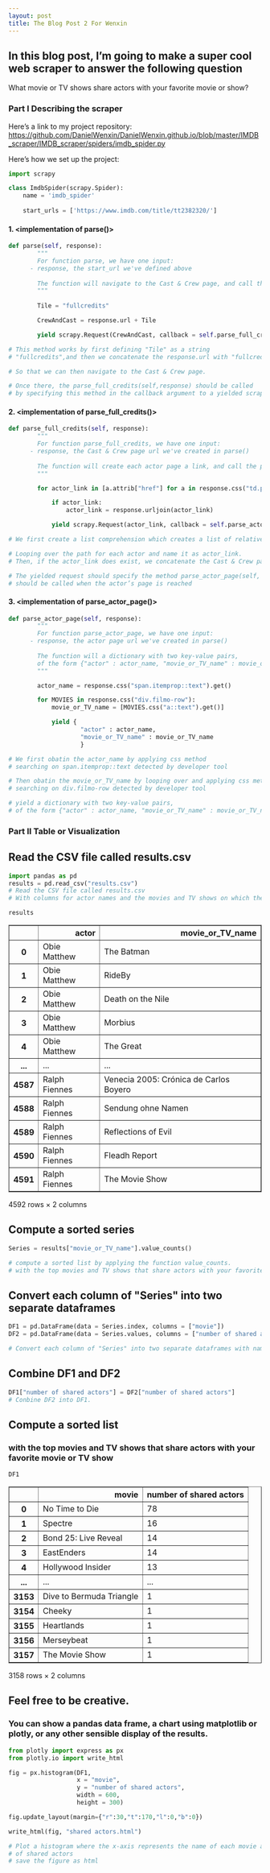```yaml
---
layout: post
title: The Blog Post 2 For Wenxin
---
```


## In this blog post, I’m going to make a super cool web scraper to answer the following question

What movie or TV shows share actors with your favorite movie or show?

### Part I Describing the scraper

Here’s a link to my project repository:
https://github.com/DanielWenxin/DanielWenxin.github.io/blob/master/IMDB_scraper/IMDB_scraper/spiders/imdb_spider.py

Here’s how we set up the project:


```python
import scrapy

class ImdbSpider(scrapy.Spider):
    name = 'imdb_spider'
    
    start_urls = ['https://www.imdb.com/title/tt2382320/']
```

#### 1. <implementation of parse()>


```python
def parse(self, response):
        """
        For function parse, we have one input:
      - response, the start_url we've defined above
    
        The function will navigate to the Cast & Crew page, and call the parse_full_credits(self,response)
        """
        
        Tile = "fullcredits"

        CrewAndCast = response.url + Tile

        yield scrapy.Request(CrewAndCast, callback = self.parse_full_credits)
```


```python
# This method works by first defining "Tile" as a string 
# "fullcredits",and then we concatenate the response.url with "fullcredits".

# So that we can then navigate to the Cast & Crew page.

# Once there, the parse_full_credits(self,response) should be called
# by specifying this method in the callback argument to a yielded scrapy.
```

#### 2. <implementation of parse_full_credits()>


```python
def parse_full_credits(self, response):
        """
        For function parse_full_credits, we have one input:
      - response, the Cast & Crew page url we've created in parse()
    
        The function will create each actor page a link, and call the parse_actor_page(self, response)
        """

        for actor_link in [a.attrib["href"] for a in response.css("td.primary_photo a")]:

            if actor_link:
                actor_link = response.urljoin(actor_link)

            yield scrapy.Request(actor_link, callback = self.parse_actor_page)
```


```python
# We first create a list comprehension which creates a list of relative paths, one for each actor

# Looping over the path for each actor and name it as actor_link. 
# Then, if the actor_link does exist, we concatenate the Cast & Crew page url with actor_link

# The yielded request should specify the method parse_actor_page(self, response) 
# should be called when the actor’s page is reached
```

#### 3. <implementation of parse_actor_page()>


```python
def parse_actor_page(self, response):
        """
        For function parse_actor_page, we have one input:
      - response, the actor page url we've created in parse()
    
        The function will a dictionary with two key-value pairs, 
        of the form {"actor" : actor_name, "movie_or_TV_name" : movie_or_TV_name}
        """

        actor_name = response.css("span.itemprop::text").get()

        for MOVIES in response.css("div.filmo-row"):
            movie_or_TV_name = [MOVIES.css("a::text").get()]

            yield {
                    "actor" : actor_name,
                    "movie_or_TV_name" : movie_or_TV_name
                    }
```


```python
# We first obatin the actor_name by applying css method 
# searching on span.itemprop::text detected by developer tool

# Then obatin the movie_or_TV_name by looping over and applying css method 
# searching on div.filmo-row detected by developer tool

# yield a dictionary with two key-value pairs, 
# of the form {"actor" : actor_name, "movie_or_TV_name" : movie_or_TV_name}
```

### Part II Table or Visualization

## Read the CSV file called results.csv


```python
import pandas as pd
results = pd.read_csv("results.csv")
# Read the CSV file called results.csv
# With columns for actor names and the movies and TV shows on which they worked.
```


```python
results
```




<div>
<style scoped>
    .dataframe tbody tr th:only-of-type {
        vertical-align: middle;
    }

    .dataframe tbody tr th {
        vertical-align: top;
    }

    .dataframe thead th {
        text-align: right;
    }
</style>
<table border="1" class="dataframe">
  <thead>
    <tr style="text-align: right;">
      <th></th>
      <th>actor</th>
      <th>movie_or_TV_name</th>
    </tr>
  </thead>
  <tbody>
    <tr>
      <th>0</th>
      <td>Obie Matthew</td>
      <td>The Batman</td>
    </tr>
    <tr>
      <th>1</th>
      <td>Obie Matthew</td>
      <td>RideBy</td>
    </tr>
    <tr>
      <th>2</th>
      <td>Obie Matthew</td>
      <td>Death on the Nile</td>
    </tr>
    <tr>
      <th>3</th>
      <td>Obie Matthew</td>
      <td>Morbius</td>
    </tr>
    <tr>
      <th>4</th>
      <td>Obie Matthew</td>
      <td>The Great</td>
    </tr>
    <tr>
      <th>...</th>
      <td>...</td>
      <td>...</td>
    </tr>
    <tr>
      <th>4587</th>
      <td>Ralph Fiennes</td>
      <td>Venecia 2005: Crónica de Carlos Boyero</td>
    </tr>
    <tr>
      <th>4588</th>
      <td>Ralph Fiennes</td>
      <td>Sendung ohne Namen</td>
    </tr>
    <tr>
      <th>4589</th>
      <td>Ralph Fiennes</td>
      <td>Reflections of Evil</td>
    </tr>
    <tr>
      <th>4590</th>
      <td>Ralph Fiennes</td>
      <td>Fleadh Report</td>
    </tr>
    <tr>
      <th>4591</th>
      <td>Ralph Fiennes</td>
      <td>The Movie Show</td>
    </tr>
  </tbody>
</table>
<p>4592 rows × 2 columns</p>
</div>



## Compute a sorted series


```python
Series = results["movie_or_TV_name"].value_counts()

# compute a sorted list by applying the function value_counts.
# with the top movies and TV shows that share actors with your favorite movie or TV show.
```

## Convert each column of "Series" into two separate dataframes


```python
DF1 = pd.DataFrame(data = Series.index, columns = ["movie"])
DF2 = pd.DataFrame(data = Series.values, columns = ["number of shared actors"])

# Convert each column of "Series" into two separate dataframes with names "movie" and "number of shared actors".
```

## Combine DF1 and DF2


```python
DF1["number of shared actors"] = DF2["number of shared actors"]
# Conbine DF2 into DF1.
```

## Compute a sorted list 
### with the top movies and TV shows that share actors with your favorite movie or TV show


```python
DF1
```




<div>
<style scoped>
    .dataframe tbody tr th:only-of-type {
        vertical-align: middle;
    }

    .dataframe tbody tr th {
        vertical-align: top;
    }

    .dataframe thead th {
        text-align: right;
    }
</style>
<table border="1" class="dataframe">
  <thead>
    <tr style="text-align: right;">
      <th></th>
      <th>movie</th>
      <th>number of shared actors</th>
    </tr>
  </thead>
  <tbody>
    <tr>
      <th>0</th>
      <td>No Time to Die</td>
      <td>78</td>
    </tr>
    <tr>
      <th>1</th>
      <td>Spectre</td>
      <td>16</td>
    </tr>
    <tr>
      <th>2</th>
      <td>Bond 25: Live Reveal</td>
      <td>14</td>
    </tr>
    <tr>
      <th>3</th>
      <td>EastEnders</td>
      <td>14</td>
    </tr>
    <tr>
      <th>4</th>
      <td>Hollywood Insider</td>
      <td>13</td>
    </tr>
    <tr>
      <th>...</th>
      <td>...</td>
      <td>...</td>
    </tr>
    <tr>
      <th>3153</th>
      <td>Dive to Bermuda Triangle</td>
      <td>1</td>
    </tr>
    <tr>
      <th>3154</th>
      <td>Cheeky</td>
      <td>1</td>
    </tr>
    <tr>
      <th>3155</th>
      <td>Heartlands</td>
      <td>1</td>
    </tr>
    <tr>
      <th>3156</th>
      <td>Merseybeat</td>
      <td>1</td>
    </tr>
    <tr>
      <th>3157</th>
      <td>The Movie Show</td>
      <td>1</td>
    </tr>
  </tbody>
</table>
<p>3158 rows × 2 columns</p>
</div>



## Feel free to be creative. 
### You can show a pandas data frame, a chart using matplotlib or plotly, or any other sensible display of the results.


```python
from plotly import express as px
from plotly.io import write_html
```


```python
fig = px.histogram(DF1, 
                   x = "movie",
                   y = "number of shared actors",
                   width = 600,
                   height = 300)

fig.update_layout(margin={"r":30,"t":170,"l":0,"b":0})

write_html(fig, "shared actors.html")

# Plot a histogram where the x-axis represents the name of each movie and the y-axis represents the number 
# of shared actors 
# save the figure as html
```
